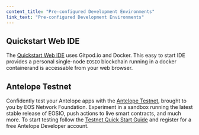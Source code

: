 ```yaml
---
content_title: "Pre-configured Development Environments"
link_text: "Pre-configured Development Environments"
---
```


## Quickstart Web IDE

The [Quickstart Web IDE](10_gitpod.md) uses Gitpod.io and Docker. This easy to start IDE provides a personal single-node `EOSIO` blockchain running in a docker containerand is accessable from your web browser.

## Antelope Testnet

Confidently test your Antelope apps with the [Antelope Testnet](20_testnet.md), brought to you by EOS Network Foundation. Experiment in a sandbox running the latest stable release of EOSIO, push actions to live smart contracts, and much more. To start testing follow the [Testnet Quick Start Guide](../../70_quick-start-guides/10_testnet-quick-start-guide) and register for a free Antelope Developer account.
